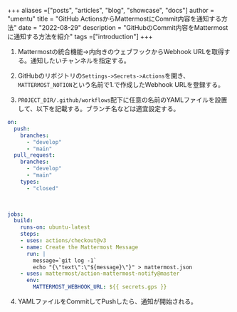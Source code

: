 +++
aliases =["posts", "articles", "blog", "showcase", "docs"]
author = "umentu"
title = "GitHub ActionsからMattermostにCommit内容を通知する方法"
date = "2022-08-29"
description = "GitHubのCommit内容をMattermostに通知する方法を紹介"
tags =["introduction"]
+++

1. Mattermostの統合機能->内向きのウェブフックからWebhook URLを取得する。通知したいチャンネルを指定する。

2. GitHubのリポジトリの`Settings->Secrets->Actions`を開き、`MATTERMOST_NOTION`という名前で1.で作成したWebhook URLを登録する。

3. `PROJECT_DIR/.github/workflows`配下に任意の名前のYAMLファイルを設置して、以下を記載する。ブランチ名などは適宜設定する。
 
```yaml
on:
  push:
    branches:
      - "develop"
      - "main"
  pull_request:
    branches:
      - "develop"
      - "main"
    types:
      - "closed"

    

jobs:
  build:
    runs-on: ubuntu-latest
    steps:
    - uses: actions/checkout@v3
    - name: Create the Mattermost Message
      run: |
        message=`git log -1`
        echo "{\"text\":\"${message}\"}" > mattermost.json
    - uses: mattermost/action-mattermost-notify@master
      env:
        MATTERMOST_WEBHOOK_URL: ${{ secrets.gps }}
```

4. YAMLファイルをCommitしてPushしたら、通知が開始される。